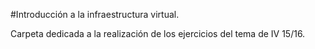 #Introducción a la infraestructura virtual.

Carpeta dedicada a la realización de los ejercicios del tema de IV 15/16.
